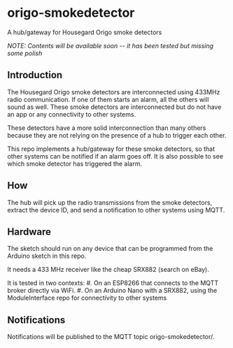 # origo-smokedetector
A hub/gateway for Housegard Origo smoke detectors

*NOTE: Contents will be available soon -- it has been tested but missing some polish*

## Introduction
The Housegard Origo smoke detectors are interconnected using 433MHz radio communication. If one of them starts an alarm, all the others will sound as well.
These smoke detectors are interconnected but do not have an app or any connectivity to other systems.

These detectors have a more solid interconnection than many others because they are not relying on the presence of a hub to trigger each other.

This repo implements a hub/gateway for these smoke detectors, so that other systems can be notified if an alarm goes off.
It is also possible to see which smoke detector has triggered the alarm.

## How
The hub will pick up the radio transmissions from the smoke detectors, extract the device ID, and send a notification to other systems using MQTT.

## Hardware
The sketch should run on any device that can be programmed from the Arduino sketch in this repo.

It needs a 433 MHz receiver like the cheap SRX882 (search on eBay).

It is tested in two contexts:
#. On an ESP8266 that connects to the MQTT broker directly via WiFi.
#. On an Arduino Nano with a SRX882, using the ModuleInterface repo for connectivity to other systems

## Notifications
Notifications will be published to the MQTT topic origo-smokedetector/<numeric device ID>.
